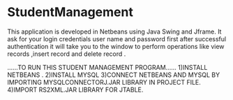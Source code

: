# StudentManagement
This  application is developed in Netbeans using Java Swing and Jframe.
It ask for your login credentials user name and password first after successful authentication it will take you to the window to perform operations like view records ,insert record and delete record .

......TO RUN THIS STUDENT MANAGEMENT PROGRAM......
1)INSTALL NETBEANS .
2)INSTALL MYSQL
3)CONNECT NETBEANS AND MYSQL BY IMPORTING MYSQLCONNECTORJ.JAR LIBRARY IN PROJECT FILE.
4)IMPORT RS2XML.JAR LIBRARY FOR JTABLE.
